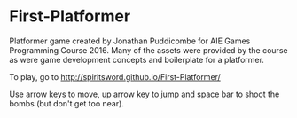 # First-Platformer
Platformer game created by Jonathan Puddicombe for AIE Games Programming Course 2016. Many of the assets were provided by the course as were game development concepts and boilerplate for a platformer.

To play, go to http://spiritsword.github.io/First-Platformer/

Use arrow keys to move, up arrow key to jump and space bar to shoot the bombs (but don't get too near).

